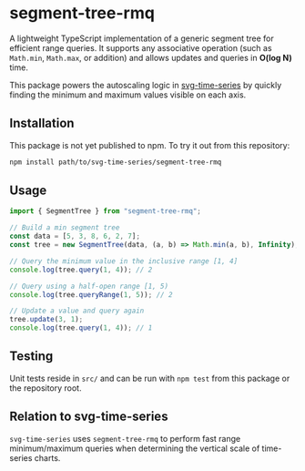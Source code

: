 # segment-tree-rmq

A lightweight TypeScript implementation of a generic segment tree for efficient range queries.
It supports any associative operation (such as `Math.min`, `Math.max`, or addition) and allows updates and queries in **O(log N)** time.

This package powers the autoscaling logic in [svg-time-series](../svg-time-series/README.md) by quickly finding the minimum and maximum values visible on each axis.

## Installation

This package is not yet published to npm. To try it out from this repository:

```sh
npm install path/to/svg-time-series/segment-tree-rmq
```

## Usage

```ts
import { SegmentTree } from "segment-tree-rmq";

// Build a min segment tree
const data = [5, 3, 8, 6, 2, 7];
const tree = new SegmentTree(data, (a, b) => Math.min(a, b), Infinity);

// Query the minimum value in the inclusive range [1, 4]
console.log(tree.query(1, 4)); // 2

// Query using a half-open range [1, 5)
console.log(tree.queryRange(1, 5)); // 2

// Update a value and query again
tree.update(3, 1);
console.log(tree.query(1, 4)); // 1
```

## Testing

Unit tests reside in `src/` and can be run with `npm test` from this package or the repository root.

## Relation to svg-time-series

`svg-time-series` uses `segment-tree-rmq` to perform fast range minimum/maximum queries when determining the vertical scale of time-series charts.
